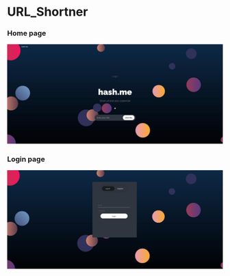 # URL_Shortner

### Home page
![Home page](https://github.com/BhavinRaichura/URL_Shortner/blob/main/application/static/images/home.jpg?raw=true)

### Login page
![Login Page](https://github.com/BhavinRaichura/URL_Shortner/blob/main/application/static/images/login.jpg)
